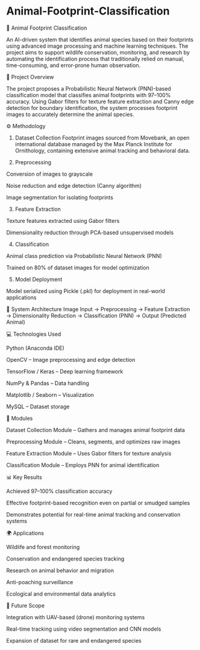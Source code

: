 ﻿# Animal-Footprint-Classification
 🐾 Animal Footprint Classification

An AI-driven system that identifies animal species based on their footprints using advanced image processing and machine learning techniques.
The project aims to support wildlife conservation, monitoring, and research by automating the identification process that traditionally relied on manual, time-consuming, and error-prone human observation.

🧠 Project Overview

The project proposes a Probabilistic Neural Network (PNN)-based classification model that classifies animal footprints with 97–100% accuracy.
Using Gabor filters for texture feature extraction and Canny edge detection for boundary identification, the system processes footprint images to accurately determine the animal species.

⚙️ Methodology

1. Dataset Collection
Footprint images sourced from Movebank, an open international database managed by the Max Planck Institute for Ornithology, containing extensive animal tracking and behavioral data.

2. Preprocessing

Conversion of images to grayscale

Noise reduction and edge detection (Canny algorithm)

Image segmentation for isolating footprints

3. Feature Extraction

Texture features extracted using Gabor filters

Dimensionality reduction through PCA-based unsupervised models

4. Classification

Animal class prediction via Probabilistic Neural Network (PNN)

Trained on 80% of dataset images for model optimization

5. Model Deployment

Model serialized using Pickle (.pkl) for deployment in real-world applications

🧩 System Architecture
Image Input → Preprocessing → Feature Extraction → Dimensionality Reduction → Classification (PNN) → Output (Predicted Animal)

💻 Technologies Used

Python (Anaconda IDE)

OpenCV – Image preprocessing and edge detection

TensorFlow / Keras – Deep learning framework

NumPy & Pandas – Data handling

Matplotlib / Seaborn – Visualization

MySQL – Dataset storage

🧬 Modules

Dataset Collection Module – Gathers and manages animal footprint data

Preprocessing Module – Cleans, segments, and optimizes raw images

Feature Extraction Module – Uses Gabor filters for texture analysis

Classification Module – Employs PNN for animal identification

📊 Key Results

Achieved 97–100% classification accuracy

Effective footprint-based recognition even on partial or smudged samples

Demonstrates potential for real-time animal tracking and conservation systems

🌍 Applications

Wildlife and forest monitoring

Conservation and endangered species tracking

Research on animal behavior and migration

Anti-poaching surveillance

Ecological and environmental data analytics

🧩 Future Scope

Integration with UAV-based (drone) monitoring systems

Real-time tracking using video segmentation and CNN models

Expansion of dataset for rare and endangered species

